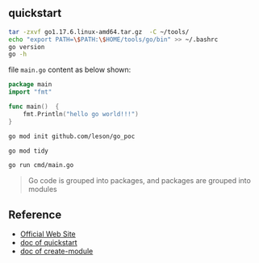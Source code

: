 ## quickstart
```bash
tar -zxvf go1.17.6.linux-amd64.tar.gz  -C ~/tools/
echo "export PATH=\$PATH:\$HOME/tools/go/bin" >> ~/.bashrc
go version
go -h
```

file `main.go` content as below shown:
```go
package main
import "fmt"

func main()  {
	fmt.Println("hello go world!!!")
}
```

```bash
go mod init github.com/leson/go_poc

go mod tidy

go run cmd/main.go
```

> Go code is grouped into packages, and packages are grouped into modules


## Reference
- [Official Web Site](https://go.dev/)
- [doc of quickstart](https://go.dev/doc/tutorial/getting-started)
- [doc of create-module](https://go.dev/doc/tutorial/create-module)